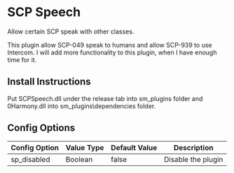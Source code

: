 # SCP Speech
Allow certain SCP speak with other classes. 

This plugin allow SCP-049 speak to humans and allow SCP-939 to use Intercom. I will add more functionality to this plugin, when I have enough time for it.

## Install Instructions
Put SCPSpeech.dll under the release tab into sm_plugins folder and 0Harmony.dll into sm_plugins\dependencies folder.

## Config Options
| Config Option	| Value Type	| Default Value |	   Description     |
| ------------- | ----------- | ------------- | ------------------ |
| sp_disabled   | 	Boolean   |    false      | Disable the plugin |
